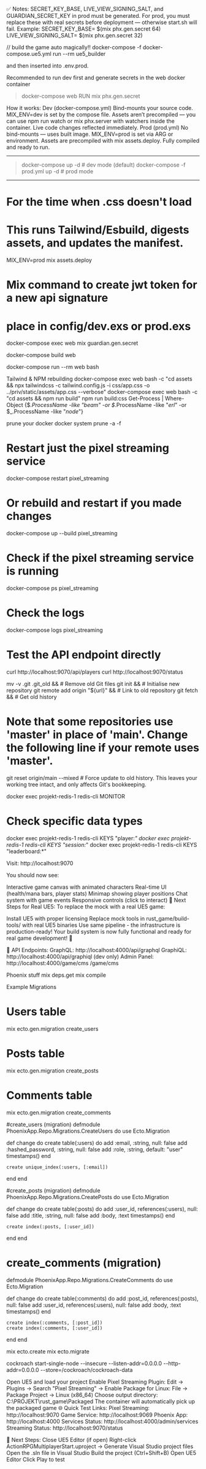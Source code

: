 ✅ Notes:
SECRET_KEY_BASE, LIVE_VIEW_SIGNING_SALT, and GUARDIAN_SECRET_KEY in prod must be generated.
For prod, you must replace these with real secrets before deployment — otherwise start.sh will fail.
Example:
SECRET_KEY_BASE= $(mix phx.gen.secret 64)
LIVE_VIEW_SIGNING_SALT= $(mix phx.gen.secret 32)

// build the game auto magically!!
docker-compose -f docker-compose.ue5.yml run --rm ue5_builder

and then inserted into .env.prod.

Recommended to run dev first and generate secrets in the web docker container
 > docker-compose web RUN mix phx.gen.secret


How it works:
  Dev (docker-compose.yml)
    Bind-mounts your source code.
    MIX_ENV=dev is set by the compose file.
    Assets aren’t precompiled — you can use npm run watch or mix phx.server with watchers inside the container.
    Live code changes reflected immediately.
  Prod (prod.yml)
    No bind-mounts — uses built image.
    MIX_ENV=prod is set via ARG or environment.
    Assets are precompiled with mix assets.deploy.
    Fully compiled and ready to run.
-- --------------------------------------------
 > docker-compose up -d    # dev mode (default)
 > docker-compose -f prod.yml up -d  # prod mode
----------------------------------------------

# For the time when .css doesn't load
# This runs Tailwind/Esbuild, digests assets, and updates the manifest.
MIX_ENV=prod mix assets.deploy

# Mix command to create jwt token for a new api signature
# place in config/dev.exs or prod.exs
docker-compose exec web mix guardian.gen.secret


docker-compose build web

docker-compose run --rm web bash

Tailwind & NPM rebuilding
docker-compose exec web bash -c "cd assets && npx tailwindcss -c tailwind.config.js -i css/app.css -o ../priv/static/assets/app.css --verbose"
docker-compose exec web bash -c "cd assets && npm run build"
                                              npm run build:css
Get-Process | Where-Object {$_.ProcessName -like "*beam*" -or $_.ProcessName -like "*erl*" -or $_.ProcessName -like "*node*"}

prune your docker
docker system prune -a -f


# Restart just the pixel streaming service
docker-compose restart pixel_streaming

# Or rebuild and restart if you made changes
docker-compose up --build pixel_streaming

# Check if the pixel streaming service is running
docker-compose ps pixel_streaming

# Check the logs
docker-compose logs pixel_streaming

# Test the API endpoint directly
curl http://localhost:9070/api/players
curl http://localhost:9070/status


mv -v .git .git_old &&            # Remove old Git files
git init &&                       # Initialise new repository
git remote add origin "${url}" && # Link to old repository
git fetch &&                      # Get old history
# Note that some repositories use 'master' in place of 'main'. Change the following line if your remote uses 'master'.
git reset origin/main --mixed     # Force update to old history.
This leaves your working tree intact, and only affects Git's bookkeeping.



docker exec projekt-redis-1 redis-cli MONITOR

# Check specific data types
docker exec projekt-redis-1 redis-cli KEYS "player:*"
docker exec projekt-redis-1 redis-cli KEYS "session:*"
docker exec projekt-redis-1 redis-cli KEYS "leaderboard:*"



Visit: http://localhost:9070

You should now see:

Interactive game canvas with animated characters
Real-time UI (health/mana bars, player stats)
Minimap showing player positions
Chat system with game events
Responsive controls (click to interact)
🚀 Next Steps for Real UE5:
To replace the mock with a real UE5 game:

Install UE5 with proper licensing
Replace mock tools in rust_game/build-tools/ with real UE5 binaries
Use same pipeline - the infrastructure is production-ready!
Your build system is now fully functional and ready for real game development! 🎯


📡 API Endpoints:
GraphQL: http://localhost:4000/api/graphql
GraphiQL: http://localhost:4000/api/graphiql (dev only)
Admin Panel: http://localhost:4000/game/cms
 /game/cms

Phoenix stuff
mix deps.get
mix compile


Example Migrations
# Users table
mix ecto.gen.migration create_users
# Posts table
mix ecto.gen.migration create_posts
# Comments table
mix ecto.gen.migration create_comments

#create_users (migration)
defmodule PhoenixApp.Repo.Migrations.CreateUsers do
  use Ecto.Migration

  def change do
    create table(:users) do
      add :email, :string, null: false
      add :hashed_password, :string, null: false
      add :role, :string, default: "user"
      timestamps()
    end

    create unique_index(:users, [:email])
  end
end

#create_posts (migration)
defmodule PhoenixApp.Repo.Migrations.CreatePosts do
  use Ecto.Migration

  def change do
    create table(:posts) do
      add :user_id, references(:users), null: false
      add :title, :string, null: false
      add :body, :text
      timestamps()
    end

    create index(:posts, [:user_id])
  end
end

# create_comments (migration)
defmodule PhoenixApp.Repo.Migrations.CreateComments do
  use Ecto.Migration

  def change do
    create table(:comments) do
      add :post_id, references(:posts), null: false
      add :user_id, references(:users), null: false
      add :body, :text
      timestamps()
    end

    create index(:comments, [:post_id])
    create index(:comments, [:user_id])
  end
end

mix ecto.create
mix ecto.migrate

cockroach start-single-node --insecure --listen-addr=0.0.0.0 --http-addr=0.0.0.0 --store=/cockroach/cockroach-data



Open UE5 and load your project
Enable Pixel Streaming Plugin:
Edit → Plugins → Search "Pixel Streaming" → Enable
Package for Linux:
File → Package Project → Linux (x86_64)
Choose output directory: C:\PROJEKT\rust_game\Packaged
The container will automatically pick up the packaged game
🌐 Quick Test Links:
Pixel Streaming: http://localhost:9070
Game Service: http://localhost:9069
Phoenix App: http://localhost:4000
Services Status: http://localhost:4000/admin/services
Streaming Status: http://localhost:9070/status


🚀 Next Steps:
Close UE5 Editor (if open)
Right-click ActionRPGMultiplayerStart.uproject → Generate Visual Studio project files
Open the .sln file in Visual Studio
Build the project (Ctrl+Shift+B)
Open UE5 Editor
Click Play to test